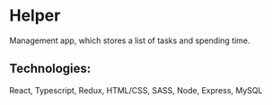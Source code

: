 # Helper

Management app, which stores a list of tasks and spending time.

## Technologies:
React, Typescript, Redux, HTML/CSS, SASS, Node, Express, MySQL
